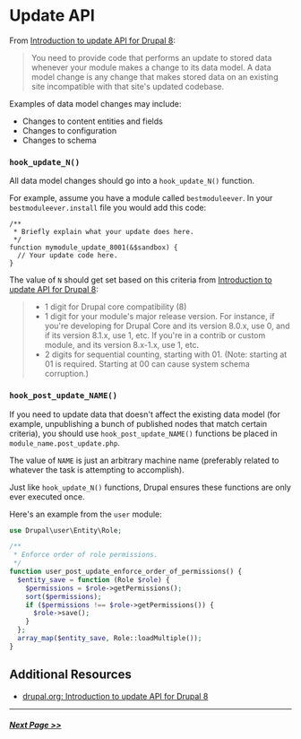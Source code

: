 # Update API

From [Introduction to update API for Drupal 8](https://www.drupal.org/docs/8/api/update-api/introduction-to-update-api-for-drupal-8):
> You need to provide code that performs an update to stored data whenever your module makes a change to its data model. A data model change is any change that makes stored data on an existing site incompatible with that site's updated codebase.

Examples of data model changes may include:
- Changes to content entities and fields
- Changes to configuration
- Changes to schema

### `hook_update_N()`

All data model changes should go into a `hook_update_N()` function.

For example, assume you have a module called `bestmoduleever`. In your `bestmoduleever.install` file you would add this code:
```
/**
 * Briefly explain what your update does here.
 */
function mymodule_update_8001(&$sandbox) {
  // Your update code here.
}
```

The value of `N` should get set based on this criteria from [Introduction to update API for Drupal 8](https://www.drupal.org/docs/8/api/update-api/introduction-to-update-api-for-drupal-8):
> - 1 digit for Drupal core compatibility (8)
> - 1 digit for your module's major release version. For instance, if you're developing for Drupal Core and its version 8.0.x, use 0, and if its version 8.1.x, use 1, etc. If you're in a contrib or custom module, and its version 8.x-1.x, use 1, etc.
> - 2 digits for sequential counting, starting with 01. (Note: starting at 01 is required. Starting at 00 can cause system schema corruption.)

### `hook_post_update_NAME()`

If you need to update data that doesn't affect the existing data model (for example, unpublishing a bunch of published nodes that match certain criteria), you should use `hook_post_update_NAME()` functions be placed in `module_name.post_update.php`. 

The value of `NAME` is just an arbitrary machine name (preferably related to whatever the task is attempting to accomplish).

Just like `hook_update_N()` functions, Drupal ensures these functions are only ever executed once.

Here's an example from the `user` module:

```php
use Drupal\user\Entity\Role;

/**
 * Enforce order of role permissions.
 */
function user_post_update_enforce_order_of_permissions() {
  $entity_save = function (Role $role) {
    $permissions = $role->getPermissions();
    sort($permissions);
    if ($permissions !== $role->getPermissions()) {
      $role->save();
    }
  };
  array_map($entity_save, Role::loadMultiple());
}
```

## Additional Resources
- [drupal.org: Introduction to update API for Drupal 8](https://www.drupal.org/docs/8/api/update-api/introduction-to-update-api-for-drupal-8)

---

##### [Next Page >>](4.5-coding-standards.md)

